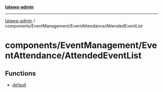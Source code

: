 [**talawa-admin**](../../../../README.md)

***

[talawa-admin](../../../../README.md) / components/EventManagement/EventAttendance/AttendedEventList

# components/EventManagement/EventAttendance/AttendedEventList

## Functions

- [default](functions/default.md)
